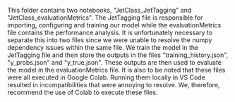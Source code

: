 This folder contains two notebooks, "JetClass_JetTagging" and "JetClass_evaluationMetrics".
The JetTagging file is responsible for importing, configuring and training our model while the evaluationMetrics file contains the performance analysis.
It is unfortunately necessary to separate this into two files since we were unable to resolve the numpy dependency issues within the same file. 
We train the model in the JetTagging file and then store the outputs in the files "training_history.json", "y_probs.json" and "y_true.json".
These outputs are then used to evaluate the model in the evaluationMetrics file.
It is also to be noted that these files were all executed in Google Colab. Running them locally in VS Code resulted in incompatibilities that were annoying to resolve. We, therefore, recommend the use of Colab to execute these files.
